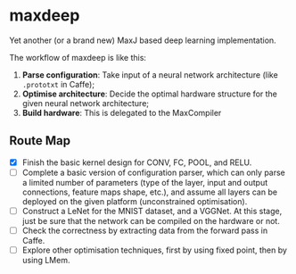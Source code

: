 # maxdeep

Yet another (or a brand new) MaxJ based deep learning implementation.

The workflow of maxdeep is like this:

1. **Parse configuration**: Take input of a neural network architecture (like `.prototxt` in Caffe);
2. **Optimise architecture**: Decide the optimal hardware structure for the given neural network architecture;
3. **Build hardware**: This is delegated to the MaxCompiler

## Route Map

- [x] Finish the basic kernel design for CONV, FC, POOL, and RELU.
- [ ] Complete a basic version of configuration parser, which can only parse a limited number of parameters (type of the layer, input and output connections, feature maps shape, etc.), and assume all layers can be deployed on the given platform (unconstrained optimisation).
- [ ] Construct a LeNet for the MNIST dataset, and a VGGNet. At this stage, just be sure that the network can be compiled on the hardware or not.
- [ ] Check the correctness by extracting data from the forward pass in Caffe.
- [ ] Explore other optimisation techniques, first by using fixed point, then by using LMem.
